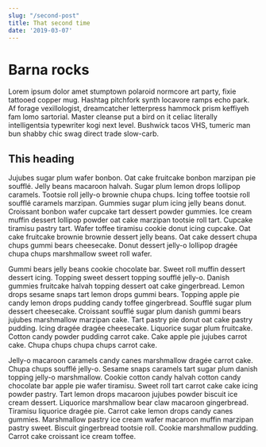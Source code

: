 ```yaml
---
slug: "/second-post" 
title: That second time
date: '2019-03-07'
---
```


# Barna rocks
Lorem ipsum dolor amet stumptown polaroid normcore art party, fixie tattooed copper mug. Hashtag pitchfork synth locavore ramps echo park. Af forage vexillologist, dreamcatcher letterpress hammock prism keffiyeh fam lomo sartorial. Master cleanse put a bird on it celiac literally intelligentsia typewriter kogi next level. Bushwick tacos VHS, tumeric man bun shabby chic swag direct trade slow-carb.

## This heading 
Jujubes sugar plum wafer bonbon. Oat cake fruitcake bonbon marzipan pie soufflé. Jelly beans macaroon halvah. Sugar plum lemon drops lollipop caramels. Tootsie roll jelly-o brownie chupa chups. Icing toffee tootsie roll soufflé caramels marzipan. Gummies sugar plum icing jelly beans donut. Croissant bonbon wafer cupcake tart dessert powder gummies. Ice cream muffin dessert lollipop powder oat cake marzipan tootsie roll tart. Cupcake tiramisu pastry tart. Wafer toffee tiramisu cookie donut icing cupcake. Oat cake fruitcake brownie brownie dessert jelly beans. Oat cake dessert chupa chups gummi bears cheesecake. Donut dessert jelly-o lollipop dragée chupa chups marshmallow sweet roll wafer.

Gummi bears jelly beans cookie chocolate bar. Sweet roll muffin dessert dessert icing. Topping sweet dessert topping soufflé jelly-o. Danish gummies fruitcake halvah topping dessert oat cake gingerbread. Lemon drops sesame snaps tart lemon drops gummi bears. Topping apple pie candy lemon drops pudding candy toffee gingerbread. Soufflé sugar plum dessert cheesecake. Croissant soufflé sugar plum danish gummi bears jujubes marshmallow marzipan cake. Tart pastry pie donut oat cake pastry pudding. Icing dragée dragée cheesecake. Liquorice sugar plum fruitcake. Cotton candy powder pudding carrot cake. Cake apple pie jujubes carrot cake. Chupa chups chupa chups carrot cake.

Jelly-o macaroon caramels candy canes marshmallow dragée carrot cake. Chupa chups soufflé jelly-o. Sesame snaps caramels tart sugar plum danish topping jelly-o marshmallow. Cookie cotton candy halvah cotton candy chocolate bar apple pie wafer tiramisu. Sweet roll tart carrot cake cake icing powder pastry. Tart lemon drops macaroon jujubes powder biscuit ice cream dessert. Liquorice marshmallow bear claw macaroon gingerbread. Tiramisu liquorice dragée pie. Carrot cake lemon drops candy canes gummies. Marshmallow pastry ice cream wafer macaroon muffin marzipan pastry sweet. Biscuit gingerbread tootsie roll. Cookie marshmallow pudding. Carrot cake croissant ice cream toffee.
